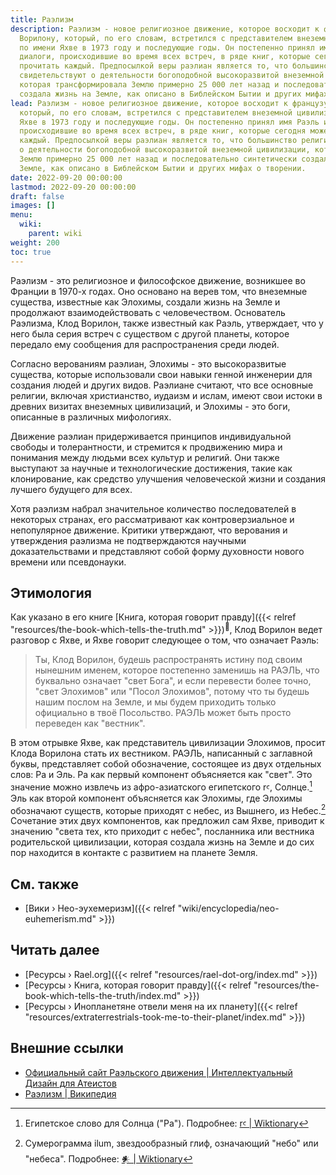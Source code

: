 ```yaml
---
title: Раэлизм
description: Раэлизм - новое религиозное движение, которое восходит к французу Клоду
  Ворилону, который, по его словам, встретился с представителем внеземной цивилизации
  по имени Яхве в 1973 году и последующие годы. Он постепенно принял имя Раэль и записал
  диалоги, происходившие во время всех встреч, в ряде книг, которые сегодня может
  прочитать каждый. Предпосылкой веры раэлиан является то, что большинство религий
  свидетельствуют о деятельности богоподобной высокоразвитой внеземной цивилизации,
  которая трансформировала Землю примерно 25 000 лет назад и последовательно синтетически
  создала жизнь на Земле, как описано в Библейском Бытии и других мифах о творении.
lead: Раэлизм - новое религиозное движение, которое восходит к французу Клоду Ворилону,
  который, по его словам, встретился с представителем внеземной цивилизации по имени
  Яхве в 1973 году и последующие годы. Он постепенно принял имя Раэль и записал диалоги,
  происходившие во время всех встреч, в ряде книг, которые сегодня может прочитать
  каждый. Предпосылкой веры раэлиан является то, что большинство религий свидетельствуют
  о деятельности богоподобной высокоразвитой внеземной цивилизации, которая трансформировала
  Землю примерно 25 000 лет назад и последовательно синтетически создала жизнь на
  Земле, как описано в Библейском Бытии и других мифах о творении.
date: 2022-09-20 00:00:00
lastmod: 2022-09-20 00:00:00
draft: false
images: []
menu:
  wiki:
    parent: wiki
weight: 200
toc: true
---
```


Раэлизм - это религиозное и философское движение, возникшее во Франции в 1970-х годах. Оно основано на верев том, что внеземные существа, известные как Элохимы, создали жизнь на Земле и продолжают взаимодействовать с человечеством. Основатель Раэлизма, Клод Ворилон, также известный как Раэль, утверждает, что у него была серия встреч с существом с другой планеты, которое передало ему сообщения для распространения среди людей.

Согласно верованиям раэлиан, Элохимы - это высокоразвитые существа, которые использовали свои навыки генной инженерии для создания людей и других видов. Раэлиане считают, что все основные религии, включая христианство, иудаизм и ислам, имеют свои истоки в древних визитах внеземных цивилизаций, и Элохимы - это боги, описанные в различных мифологиях.

Движение раэлиан придерживается принципов индивидуальной свободы и толерантности, и стремится к продвижению мира и понимания между людьми всех культур и религий. Они также выступают за научные и технологические достижения, такие как клонирование, как средство улучшения человеческой жизни и создания лучшего будущего для всех.

Хотя раэлизм набрал значительное количество последователей в некоторых странах, его рассматривают как контроверзиальное и непопулярное движение. Критики утверждают, что верования и утверждения раэлизма не подтверждаются научными доказательствами и представляют собой форму духовности нового времени или псевдонауки.

## Этимология

Как указано в его книге [Книга, которая говорит правду]({{< relref "resources/the-book-which-tells-the-truth.md" >}})<sup>📖</sup>, Клод Ворилон ведет разговор с Яхве, и Яхве говорит следующее о том, что означает Раэль:

> Ты, Клод Ворилон, будешь распространять истину под своим нынешним именем, которое постепенно заменишь на РАЭЛЬ, что буквально означает "свет Бога", и если перевести более точно, "свет Элохимов" или "Посол Элохимов", потому что ты будешь нашим послом на Земле, и мы будем приходить только официально в твоё Посольство. РАЭЛЬ может быть просто переведен как "вестник".

В этом отрывке Яхве, как представитель цивилизации Элохимов, просит Клода Ворилона стать их вестником. РАЭЛЬ, написанный с заглавной буквы, представляет собой обозначение, состоящее из двух отдельных слов: Ра и Эль. Ра как первый компонент объясняется как "свет". Это значение можно извлечь из афро-азиатского египетского rꜥ, Солнце.[^1] Эль как второй компонент объясняется как Элохимы, где Элохимы обозначают существ, которые приходят с небес, из Вышнего, из Небес.[^2] Сочетание этих двух компонентов, как предложил сам Яхве, приводит к значению "света тех, кто приходит с небес", посланника или вестника родительской цивилизации, которая создала жизнь на Земле и до сих пор находится в контакте с развитием на планете Земля.

[^1]: Египетское слово для Солнца ("Ра"). Подробнее: [rꜥ | Wiktionary](https://en.wiktionary.org/wiki/r%EA%9C%A5)
[^2]: Сумерограмма ilum, звездообразный глиф, означающий "небо" или "небеса". Подробнее: [𒀭 | Wiktionary](https://en.wiktionary.org/wiki/%F0%92%80%AD)

## См. также

- [Вики › Нео-эухемеризм]({{< relref "wiki/encyclopedia/neo-euhemerism.md" >}})

## Читать далее

- [Ресурсы › Rael.org]({{< relref "resources/rael-dot-org/index.md" >}})
- [Ресурсы › Книга, которая говорит правду]({{< relref "resources/the-book-which-tells-the-truth/index.md" >}})
- [Ресурсы › Инопланетяне отвели меня на их планету]({{< relref "resources/extraterrestrials-took-me-to-their-planet/index.md" >}})

## Внешние ссылки

- [Официальный сайт Раэльского движения | Интеллектуальный Дизайн для Атеистов](https://rael.org/)
- [Раэлизм | Википедия](https://ru.wikipedia.org/wiki/Раэлизм)